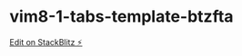 # vim8-1-tabs-template-btzfta

[Edit on StackBlitz ⚡️](https://stackblitz.com/edit/vim8-1-tabs-template-btzfta)